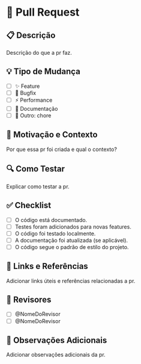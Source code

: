 # 🚀 Pull Request

## 📋 Descrição

Descrição do que a pr faz.

## 💡 Tipo de Mudança

- [ ] ✨ Feature
- [ ] 🐛 Bugfix
- [ ] ⚡️ Performance
- [ ] 📝 Documentação
- [ ] 🔧 Outro:  chore

## 📌 Motivação e Contexto

Por que essa pr foi criada e qual o contexto?

## 🔍 Como Testar

Explicar como testar a pr.

## ✅ Checklist

- [ ] O código está documentado.
- [ ] Testes foram adicionados para novas features.
- [ ] O código foi testado localmente.
- [ ] A documentação foi atualizada (se aplicável).
- [ ] O código segue o padrão de estilo do projeto.

## 🔗 Links e Referências

Adicionar links úteis e referências relacionadas a pr.

## 👥 Revisores

- [ ] @NomeDoRevisor
- [ ] @NomeDoRevisor 

## 📌 Observações Adicionais

Adicionar observações adicionais da pr.
